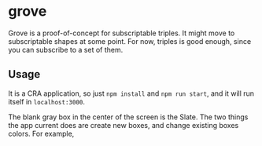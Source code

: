 # grove

Grove is a proof-of-concept for subscriptable triples. It might move to subscriptable shapes at some point. For now, triples is good enough, since you can subscribe to a set of them.

## Usage

It is a CRA application, so just `npm install` and `npm run start`, and it will run itself in `localhost:3000`.

The blank gray box in the center of the screen is the Slate. The two things the app current does are create new boxes, and change existing boxes colors. For example,
